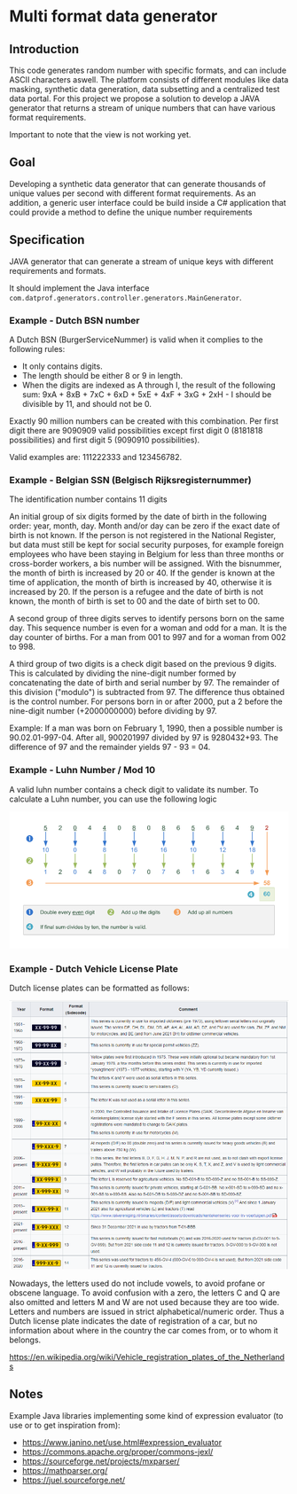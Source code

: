 # Multi format data generator

## Introduction
This code generates random number with specific formats, and can include ASCII characters aswell. The platform consists of different modules like data masking, synthetic data generation, data subsetting and a centralized test data portal. For this project we propose a solution to develop a JAVA generator that returns a stream of unique numbers that can have various format requirements. 

Important to note that the view is not working yet. 

## Goal
Developing a synthetic data generator that can generate thousands of unique values per second with
different format requirements. As an addition, a generic user interface could be build inside a C#
application that could provide a method to define the unique number requirements

## Specification
JAVA generator that can generate a stream of unique keys with different requirements and formats.

It should implement the Java interface `com.datprof.generators.controller.generators.MainGenerator`.


### Example - Dutch BSN number

A Dutch BSN (BurgerServiceNummer) is valid when it complies to the following rules:

 * It only contains digits.
 * The length should be either 8 or 9 in length.
 * When the digits are indexed as A through I, the result of the following sum: 
   9xA + 8xB + 7xC + 6xD + 5xE + 4xF + 3xG + 2xH - I should be divisible by 11, and should not be 0.

Exactly 90 million numbers can be created with this combination. Per first digit there are 9090909 valid 
possibilities except first digit 0 (8181818 possibilities) and first digit 5 (9090910 possibilities).

Valid examples are: 111222333 and 123456782.


### Example - Belgian SSN (Belgisch Rijksregisternummer)

The identification number contains 11 digits

An initial group of six digits formed by the date of birth in the following order: year, month, day. 
Month and/or day can be zero if the exact date of birth is not known. If the person is not registered in the 
National Register, but data must still be kept for social security purposes, for example foreign employees who 
have been staying in Belgium for less than three months or cross-border workers, a bis number will be assigned.
With the bisnummer, the month of birth is increased by 20 or 40. If the gender is known at the time of 
application, the month of birth is increased by 40, otherwise it is increased by 20. If the person is a refugee
and the date of birth is not known, the month of birth is set to 00 and the date of birth set to 00.

A second group of three digits serves to identify persons born on the same day. This sequence number is even 
for a woman and odd for a man. It is the day counter of births. For a man from 001 to 997 and for a woman 
from 002 to 998.

A third group of two digits is a check digit based on the previous 9 digits. This is calculated by dividing the 
nine-digit number formed by concatenating the date of birth and serial number by 97. The remainder of this 
division ("modulo") is subtracted from 97. The difference thus obtained is the control number. For persons born 
in or after 2000, put a 2 before the nine-digit number (+2000000000) before dividing by 97.

Example: If a man was born on February 1, 1990, then a possible number is 90.02.01-997-04. After all, 900201997 
divided by 97 is 9280432+93. The difference of 97 and the remainder yields 97 - 93 = 04.

### Example - Luhn Number / Mod 10

A valid luhn number contains a check digit to validate its number. To calculate a Luhn number, you can use the 
following logic

![Luhn number](pictures/luhn-number.png)


### Example - Dutch Vehicle License Plate

Dutch license plates can be formatted as follows:

![Dutch license plates](pictures/dutch-license-plates.png)
 
Nowadays, the letters used do not include vowels, to avoid profane or obscene language. To avoid confusion with 
a zero, the letters C and Q are also omitted and letters M and W are not used because they are too wide. 
Letters and numbers are issued in strict alphabetical/numeric order. Thus a Dutch license plate indicates the 
date of registration of a car, but no information about where in the country the car comes from, or to whom 
it belongs.

https://en.wikipedia.org/wiki/Vehicle_registration_plates_of_the_Netherlands	


## Notes

Example Java libraries implementing some kind of expression evaluator (to use or to get inspiration from):

 - https://www.janino.net/use.html#expression_evaluator
 - https://commons.apache.org/proper/commons-jexl/
 - https://sourceforge.net/projects/mxparser/
 - https://mathparser.org/
 - https://juel.sourceforge.net/

